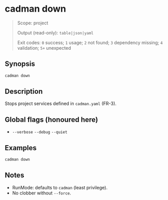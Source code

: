 # cadman down

> Scope: project
> 
> Output (read-only): `table|json|yaml`
> 
> Exit codes: `0` success; `1` usage; `2` not found; `3` dependency missing; `4` validation; `5+` unexpected

## Synopsis

```bash
cadman down
```

## Description

Stops project services defined in `cadman.yaml` (FR-3).

## Global flags (honoured here)

- `--verbose` `--debug` `--quiet`

## Examples

```bash
cadman down
```

## Notes

- RunMode: defaults to `cadman` (least privilege).
- No clobber without `--force`.
